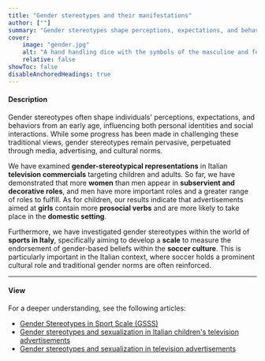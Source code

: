 ```yaml
---
title: "Gender stereotypes and their manifestations" 
author: [""]
summary: "Gender stereotypes shape perceptions, expectations, and behaviors from an early age, influencing personal identities and social interactions. This line of research examines gender stereotypes across various domains, such as television advertising and sports."
cover:
    image: "gender.jpg"
    alt: "A hand handling dice with the symbols of the masculine and feminine"
    relative: false
showToc: false
disableAnchoredHeadings: true
---
```


#### Description

Gender stereotypes often shape individuals' perceptions, expectations, and behaviors from an early age, influencing both personal identities and social interactions. While some progress has been made in challenging these traditional views, gender stereotypes remain pervasive, perpetuated through media, advertising, and cultural norms.

We have examined **gender-stereotypical representations** in Italian **television commercials** targeting children and adults. So far, we have demonstrated that more **women** than men appear in **subservient and decorative roles**, and men have more important roles and a greater range of roles to fulfill. As for children, our results indicate that advertisements aimed at **girls** contain more **prosocial verbs** and are more likely to take place in the **domestic setting**.

Furthermore, we have investigated gender stereotypes within the world of **sports in Italy**, specifically aiming to develop a **scale** to measure the endorsement of gender-based beliefs within the **soccer culture**. This is particularly important in the Italian context, where soccer holds a prominent cultural role and traditional gender norms are often reinforced.

------------------------------------------------------------------------

#### View

For a deeper understanding, see the following articles:

-   [Gender Stereotypes in Sport Scale (GSSS)](/publications/gender-stereotypes-in-sport-scale/)
-   [Gender stereotypes and sexualization in Italian children's television advertisements](/publications/children-and-ads/)
-   [Gender stereotypes and sexualization in television advertisements](/publications/eternal-femminine/)
